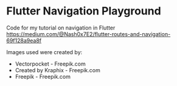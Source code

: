 # Flutter Navigation Playground 

Code for my tutorial on navigation in Flutter https://medium.com/@Nash0x7E2/flutter-routes-and-navigation-69f128a9ea8f 


Images used were created by: 
 - Vectorpocket - Freepik.com
 - Created by Kraphix - Freepik.com
 - Freepik - Freepik.com
